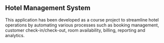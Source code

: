 ## Hotel Management System
This application has been developed as a course project to streamline hotel operations by automating various processes such as booking management, customer check-in/check-out, room availability, billing, reporting and analytics.